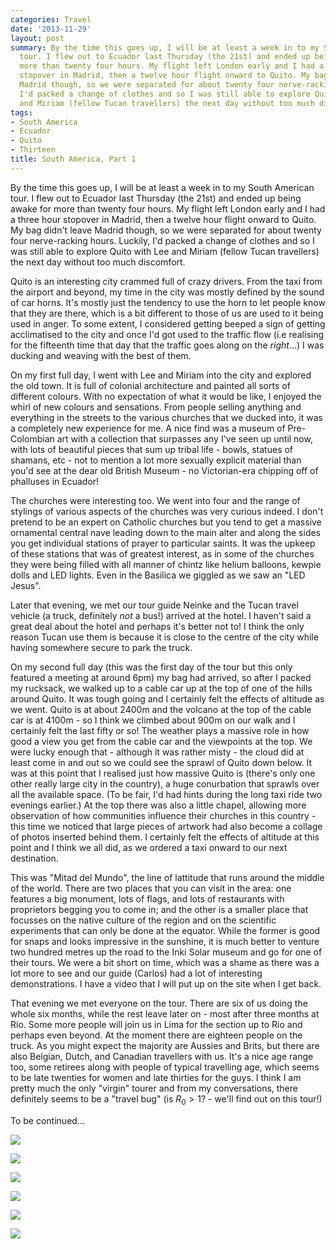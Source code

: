 ```yaml
---
categories: Travel
date: '2013-11-29'
layout: post
summary: By the time this goes up, I will be at least a week in to my South American
  tour. I flew out to Ecuador last Thursday (the 21st) and ended up being awake for
  more than twenty four hours. My flight left London early and I had a three hour
  stopover in Madrid, then a twelve hour flight onward to Quito. My bag didn't leave
  Madrid though, so we were separated for about twenty four nerve-racking hours. Luckily,
  I'd packed a change of clothes and so I was still able to explore Quito with Lee
  and Miriam (fellow Tucan travellers) the next day without too much discomfort.
tags:
- South America
- Ecuador
- Quito
- Thirteen
title: South America, Part 1
---
```


By the time this goes up, I will be at least a week in to my South American tour. I flew out to Ecuador last Thursday (the 21st) and ended up being awake for more than twenty four hours. My flight left London early and I had a three hour stopover in Madrid, then a twelve hour flight onward to Quito. My bag didn't leave Madrid though, so we were separated for about twenty four nerve-racking hours. Luckily, I'd packed a change of clothes and so I was still able to explore Quito with Lee and Miriam (fellow Tucan travellers) the next day without too much discomfort.

Quito is an interesting city crammed full of crazy drivers. From the taxi from the airport and beyond, my time in the city was mostly defined by the sound of car horns. It's mostly just the tendency to use the horn to let people know that they are there, which is a bit different to those of us are used to it being used in anger. To some extent, I considered getting beeped a sign of getting acclimatised to the city and once I'd got used to the traffic flow (i.e realising for the fifteenth time that day that the traffic goes along on the _right_...) I was ducking and weaving with the best of them.

On my first full day, I went with Lee and Miriam into the city and explored the old town. It is full of colonial architecture and painted all sorts of different colours. With no expectation of what it would be like, I enjoyed the whirl of new colours and sensations. From people selling anything and everything in the streets to the various churches that we ducked into, it was a completely new experience for me. A nice find was a museum of Pre-Colombian art with a collection that surpasses any I've seen up until now, with lots of beautiful pieces that sum up tribal life - bowls, statues of shamans, etc - not to mention a lot more sexually explicit material than you'd see at the dear old British Museum - no Victorian-era chipping off of phalluses in Ecuador!

The churches were interesting too. We went into four and the range of stylings of various aspects of the churches was very curious indeed. I don't pretend to be an expert on Catholic churches but you tend to get a massive ornamental central nave leading down to the main alter and along the sides you get individual stations of prayer to particular saints. It was the upkeep of these stations that was of greatest interest, as in some of the churches they were being filled with all manner of chintz like helium balloons, kewpie dolls and LED lights. Even in the Basilica we giggled as we saw an "LED Jesus".

Later that evening, we met our tour guide Neinke and the Tucan travel vehicle (a truck, definitely _not_ a bus!) arrived at the hotel. I haven't said a great deal about the hotel and perhaps it's better not to! I think the only reason Tucan use them is because it is close to the centre of the city while having somewhere secure to park the truck.

On my second full day (this was the first day of the tour but this only featured a meeting at around 6pm) my bag had arrived, so after I packed my rucksack, we walked up to a cable car up at the top of one of the hills around Quito. It was tough going and I certainly felt the effects of altitude as we went. Quito is at about 2400m and the volcano at the top of the cable car is at 4100m - so I think we climbed about 900m on our walk and I certainly felt the last fifty or so! The weather plays a massive role in how good a view you get from the cable car and the viewpoints at the top. We were lucky enough that - although it was rather misty - the cloud did at least come in and out so we could see the sprawl of Quito down below. It was at this point that I realised just how massive Quito is (there's only one other really large city in the country), a huge conurbation that sprawls over all the available space. (To be fair, I'd had hints during the long taxi ride two evenings earlier.) At the top there was also a little chapel, allowing more observation of how communities influence their churches in this country - this time we noticed that large pieces of artwork had also become a collage of photos inserted behind them. I certainly felt the effects of altitude at this point and I think we all did, as we ordered a taxi onward to our next destination.

This was "Mitad del Mundo", the line of lattitude that runs around the middle of the world. There are two places that you can visit in the area: one features a big monument, lots of flags, and lots of restaurants with proprietors begging you to come in; and the other is a smaller place that focusses on the native culture of the region and on the scientific experiments that can only be done at the equator. While the former is good for snaps and looks impressive in the sunshine, it is much better to venture two hundred metres up the road to the Inki Solar museum and go for one of their tours. We were a bit short on time, which was a shame as there was a lot more to see and our guide (Carlos) had a lot of interesting demonstrations. I have a video that I will put up on the site when I get back.

That evening we met everyone on the tour. There are six of us doing the whole six months, while the rest leave later on - most after three months at Rio. Some more people will  join us in Lima for the section up to Rio and perhaps even beyond. At the moment there are eighteen people on the truck. As you might expect the majority are Aussies and Brits, but there are also Belgian, Dutch, and Canadian travellers with us. It's a nice age range too, some retirees along with people of typical travelling age, which seems to be late twenties for women and late thirties for the guys. I think I am pretty much the only "virgin" tourer and from my conversations, there definitely seems to be a "travel bug" (is $R_0>1$? - we'll find out on this tour!)

To be continued...

![](/static/images/south_america/part_1/01.jpg)

![](/static/images/south_america/part_1/02.jpg)

![](/static/images/south_america/part_1/03.jpg)

![](/static/images/south_america/part_1/04.jpg)

![](/static/images/south_america/part_1/05.jpg)

![](/static/images/south_america/part_1/06.jpg)